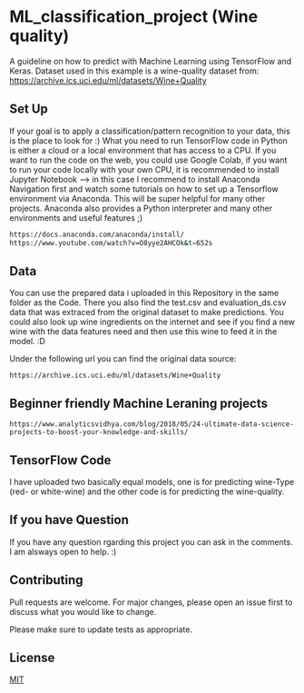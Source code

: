 # ML_classification_project (Wine quality) 
A guideline on how to predict with Machine Learning using TensorFlow and Keras. Dataset used in this example is a wine-quality dataset from: https://archive.ics.uci.edu/ml/datasets/Wine+Quality


## Set Up

If your goal is to apply a classification/pattern recognition to your data, this is the place to look for :) What you need to run TensorFlow code in Python is either a cloud or a local environment that has access to a CPU. If you want to run the code on the web, you could use Google Colab, if you want to run your code locally with your own CPU, it is recommended to install Jupyter Notebook --> in this case I recommend to install Anaconda Navigation first and watch some tutorials on how to set up a Tensorflow environment via Anaconda. This will be super helpful for many other projects. Anaconda also provides a Python interpreter and many other environments and useful features ;) 


```bash
https://docs.anaconda.com/anaconda/install/
https://www.youtube.com/watch?v=O8yye2AHCOk&t=652s
```

## Data

You can use the prepared data i uploaded in this Repository in the same folder as the Code. There you also find the test.csv and evaluation_ds.csv data that was extraced from the original dataset to make predictions. You could also  look up wine ingredients on the internet and see if you find a new wine with the data features need and then use this wine to feed it in the model. :D 

Under the following url you can find the original data source: 

```data 
https://archive.ics.uci.edu/ml/datasets/Wine+Quality
```
## Beginner friendly Machine Leraning projects 
```source 
https://www.analyticsvidhya.com/blog/2018/05/24-ultimate-data-science-projects-to-boost-your-knowledge-and-skills/
```
## TensorFlow Code
I have uploaded two basically equal models, one is for predicting wine-Type (red- or white-wine) and the other code is for predicting the wine-quality. 

## If you have Question 
If you have any question rgarding this project you can ask in the comments. I am alsways open to help. :) 

## Contributing
Pull requests are welcome. For major changes, please open an issue first to discuss what you would like to change. 

Please make sure to update tests as appropriate.

## License
[MIT](https://choosealicense.com/licenses/mit/)
